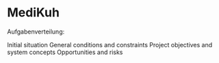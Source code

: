 # MediKuh

Aufgabenverteilung:

Initial situation
General conditions and constraints
Project objectives and system concepts
Opportunities and risks
